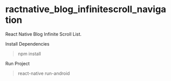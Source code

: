 # ractnative_blog_infinitescroll_navigation
React Native Blog Infinite Scroll List.


Install Dependencies
> npm install


Run Project
> react-native run-android
